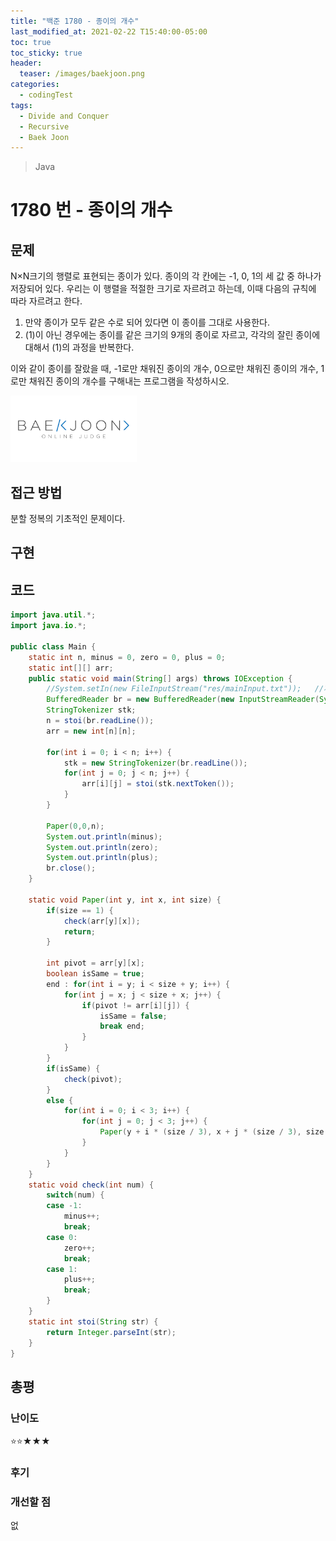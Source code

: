 ```yaml
---
title: "백준 1780 - 종이의 개수"
last_modified_at: 2021-02-22 T15:40:00-05:00
toc: true
toc_sticky: true
header:
  teaser: /images/baekjoon.png
categories: 
  - codingTest
tags:
  - Divide and Conquer
  - Recursive
  - Baek Joon
---
```


> Java

1780 번 - 종이의 개수
=============
 
## 문제
N×N크기의 행렬로 표현되는 종이가 있다. 종이의 각 칸에는 -1, 0, 1의 세 값 중 하나가 저장되어 있다. 우리는 이 행렬을 적절한 크기로 자르려고 하는데, 이때 다음의 규칙에 따라 자르려고 한다.  

1. 만약 종이가 모두 같은 수로 되어 있다면 이 종이를 그대로 사용한다.
2. (1)이 아닌 경우에는 종이를 같은 크기의 9개의 종이로 자르고, 각각의 잘린 종이에 대해서 (1)의 과정을 반복한다.  

이와 같이 종이를 잘랐을 때, -1로만 채워진 종이의 개수, 0으로만 채워진 종이의 개수, 1로만 채워진 종이의 개수를 구해내는 프로그램을 작성하시오.

[<img src="/images/baekjoon.png" width="40%" height="40%">](https://www.acmicpc.net/problem/1780)  

## 접근 방법
분할 정복의 기초적인 문제이다.  


## 구현
 

## 코드
```java
import java.util.*;
import java.io.*;

public class Main {
	static int n, minus = 0, zero = 0, plus = 0;
	static int[][] arr;
	public static void main(String[] args) throws IOException {
		//System.setIn(new FileInputStream("res/mainInput.txt"));	//제출 할 때 주석해야함
		BufferedReader br = new BufferedReader(new InputStreamReader(System.in));
    	StringTokenizer stk;
    	n = stoi(br.readLine());
    	arr = new int[n][n];
    	
    	for(int i = 0; i < n; i++) {
    		stk = new StringTokenizer(br.readLine());
    		for(int j = 0; j < n; j++) {
    			arr[i][j] = stoi(stk.nextToken());
    		}
    	}
    	
    	Paper(0,0,n);
    	System.out.println(minus);
    	System.out.println(zero);
    	System.out.println(plus);
    	br.close();
	}
	
	static void Paper(int y, int x, int size) {
		if(size == 1) {
			check(arr[y][x]);
			return;
		}
		
		int pivot = arr[y][x];
		boolean isSame = true;
		end : for(int i = y; i < size + y; i++) {
			for(int j = x; j < size + x; j++) {
				if(pivot != arr[i][j]) {
					isSame = false;
					break end;
				}
			}
		}
		if(isSame) {
			check(pivot);
		}
		else {
			for(int i = 0; i < 3; i++) {
				for(int j = 0; j < 3; j++) {
					Paper(y + i * (size / 3), x + j * (size / 3), size / 3);
				}
			}
		}
	}
	static void check(int num) {
		switch(num) {
		case -1:
			minus++;
			break;
		case 0:
			zero++;
			break;
		case 1:
			plus++;
			break;
		}
	}
	static int stoi(String str) {
    	return Integer.parseInt(str);
    }
}
```

## 총평
### 난이도
⭐⭐★★★
### 후기


### 개선할 점
없